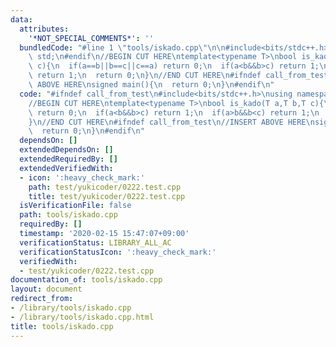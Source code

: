 ```yaml
---
data:
  attributes:
    '*NOT_SPECIAL_COMMENTS*': ''
  bundledCode: "#line 1 \"tools/iskado.cpp\"\n\n#include<bits/stdc++.h>\nusing namespace\
    \ std;\n#endif\n//BEGIN CUT HERE\ntemplate<typename T>\nbool is_kado(T a,T b,T\
    \ c){\n  if(a==b||b==c||c==a) return 0;\n  if(a<b&&b>c) return 1;\n  if(a>b&&b<c)\
    \ return 1;\n  return 0;\n}\n//END CUT HERE\n#ifndef call_from_test\n//INSERT\
    \ ABOVE HERE\nsigned main(){\n  return 0;\n}\n#endif\n"
  code: "#ifndef call_from_test\n#include<bits/stdc++.h>\nusing namespace std;\n#endif\n\
    //BEGIN CUT HERE\ntemplate<typename T>\nbool is_kado(T a,T b,T c){\n  if(a==b||b==c||c==a)\
    \ return 0;\n  if(a<b&&b>c) return 1;\n  if(a>b&&b<c) return 1;\n  return 0;\n\
    }\n//END CUT HERE\n#ifndef call_from_test\n//INSERT ABOVE HERE\nsigned main(){\n\
    \  return 0;\n}\n#endif\n"
  dependsOn: []
  extendedDependsOn: []
  extendedRequiredBy: []
  extendedVerifiedWith:
  - icon: ':heavy_check_mark:'
    path: test/yukicoder/0222.test.cpp
    title: test/yukicoder/0222.test.cpp
  isVerificationFile: false
  path: tools/iskado.cpp
  requiredBy: []
  timestamp: '2020-02-15 15:47:07+09:00'
  verificationStatus: LIBRARY_ALL_AC
  verificationStatusIcon: ':heavy_check_mark:'
  verifiedWith:
  - test/yukicoder/0222.test.cpp
documentation_of: tools/iskado.cpp
layout: document
redirect_from:
- /library/tools/iskado.cpp
- /library/tools/iskado.cpp.html
title: tools/iskado.cpp
---
```

